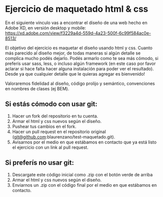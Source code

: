 # Ejercicio de maquetado html & css
En el siguiente vínculo vas a encontrar el diseño de una web hecho en Adobe XD, en versión desktop y mobile:
https://xd.adobe.com/view/f3229a4d-559d-4a23-500f-6c99f584ac0e-8513/

El objetivo del ejercicio es maquetar el diseño usando html y css. Cuanto más parecido al diseño mejor, de todas maneras si algún detalle se complica mucho podés dejarlo.
Podés armarlo como te sea más cómodo, si preferís usar sass, less, o incluso algún framework (en este caso por favor aclarar si hace falta hacer alguna instalación para poder ver el resultado).
Desde ya que cualquier detalle que le quieras agregar es bienvenido!

Valoraremos fidelidad al diseño, código prolijo y semántico, convenciones en nombres de clases (ej BEM).

## Si estás cómodo con usar git:
1. Hacer un fork del repositorio en tu cuenta.
2. Armar el html y css nuevos según el diseño.
3. Pushear tus cambios en el fork.
4. Hacer un pull request en el repositorio original (git@github.com:blaurenzano/test-maquetado.git).
5. Avisarnos por el medio en que estábamos en contacto que ya está listo el ejercicio con un link al pull request.

## Si preferís no usar git:
1. Descargate este código inicial como .zip con el botón verde de arriba
2. Armar el html y css nuevos según el diseño.
3. Enviarnos un .zip con el código final por el medio en que estábamos en contacto.
